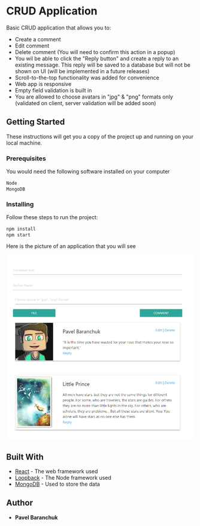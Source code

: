 # CRUD Application

Basic CRUD application that allows you to:
* Create a comment
* Edit comment
* Delete comment (You will need to confirm this action in a popup)
* You wil be able to click the "Reply button" and create a reply to an existing message. This reply will be saved to a database but will not be shown on UI (will be implemented in a future releases)
* Scroll-to-the-top functionality was added for convenience
* Web app is responsive
* Empty field validation is built in
* You are allowed to choose avatars in "jpg" & "png" formats only (validated on client, server validation will be added soon)

## Getting Started

These instructions will get you a copy of the project up and running on your local machine.

### Prerequisites

You would need the following software installed on your computer

```
Node
MongoDB
```

### Installing

Follow these steps to run the project:

```
npm install
npm start
```

Here is the picture of an application that you will see 

<p align="center">
  <img src="example.png" width="750" title="CRUD app">
</p>

## Built With

* [React](https://reactjs.org/) - The web framework used
* [Loopback](https://loopback.io/) - The Node framework used
* [MongoDB](https://www.mongodb.com/) - Used to store the data

## Author

* **Pavel Baranchuk**
